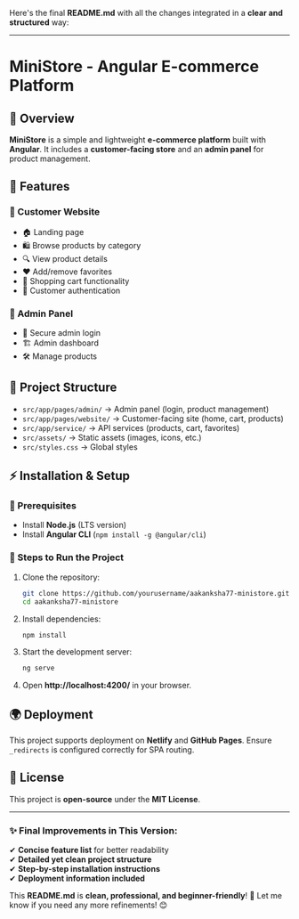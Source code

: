 Here's the final **README.md** with all the changes integrated in a **clear and structured** way:  

---

# **MiniStore - Angular E-commerce Platform**  

## **📌 Overview**  
**MiniStore** is a simple and lightweight **e-commerce platform** built with **Angular**. It includes a **customer-facing store** and an **admin panel** for product management.  

## **🚀 Features**  

### **🔹 Customer Website**  
- 🏠 Landing page  
- 🛍️ Browse products by category  
- 🔍 View product details  
- ❤️ Add/remove favorites  
- 🛒 Shopping cart functionality  
- 🔐 Customer authentication  

### **🔹 Admin Panel**  
- 🔑 Secure admin login  
- 🏗️ Admin dashboard  
- 🛠️ Manage products  

## **📂 Project Structure**  

- `src/app/pages/admin/` → Admin panel (login, product management)  
- `src/app/pages/website/` → Customer-facing site (home, cart, products)  
- `src/app/service/` → API services (products, cart, favorites)  
- `src/assets/` → Static assets (images, icons, etc.)  
- `src/styles.css` → Global styles  



## **⚡ Installation & Setup**  

### **🔹 Prerequisites**  
- Install **Node.js** (LTS version)  
- Install **Angular CLI** (`npm install -g @angular/cli`)  

### **🔹 Steps to Run the Project**  
1. Clone the repository:  
   ```bash
   git clone https://github.com/yourusername/aakanksha77-ministore.git
   cd aakanksha77-ministore
   ```
2. Install dependencies:  
   ```bash
   npm install
   ```
3. Start the development server:  
   ```bash
   ng serve
   ```
4. Open **http://localhost:4200/** in your browser.  

## **🌍 Deployment**  
This project supports deployment on **Netlify** and **GitHub Pages**. Ensure `_redirects` is configured correctly for SPA routing.  

## **📜 License**  
This project is **open-source** under the **MIT License**.  

---

### **✨ Final Improvements in This Version:**  
✔ **Concise feature list** for better readability  
✔ **Detailed yet clean project structure**  
✔ **Step-by-step installation instructions**  
✔ **Deployment information included**  

This **README.md** is **clean, professional, and beginner-friendly**! 🚀 Let me know if you need any more refinements! 😊

